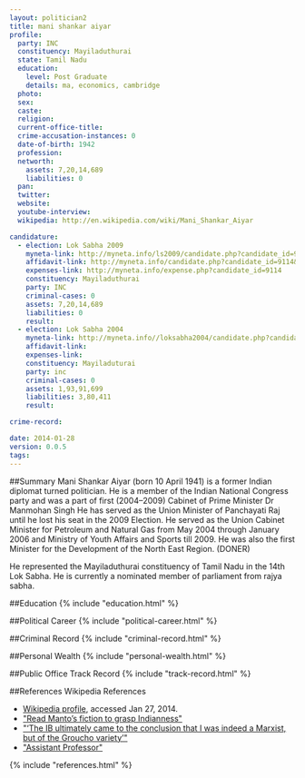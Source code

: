 ```yaml
---
layout: politician2
title: mani shankar aiyar
profile: 
  party: INC
  constituency: Mayiladuthurai
  state: Tamil Nadu
  education: 
    level: Post Graduate
    details: ma, economics, cambridge
  photo: 
  sex: 
  caste: 
  religion: 
  current-office-title: 
  crime-accusation-instances: 0
  date-of-birth: 1942
  profession: 
  networth: 
    assets: 7,20,14,689
    liabilities: 0
  pan: 
  twitter: 
  website: 
  youtube-interview: 
  wikipedia: http://en.wikipedia.com/wiki/Mani_Shankar_Aiyar

candidature: 
  - election: Lok Sabha 2009
    myneta-link: http://myneta.info/ls2009/candidate.php?candidate_id=9114
    affidavit-link: http://myneta.info/candidate.php?candidate_id=9114&scan=original
    expenses-link: http://myneta.info/expense.php?candidate_id=9114
    constituency: Mayiladuthurai 
    party: INC
    criminal-cases: 0
    assets: 7,20,14,689
    liabilities: 0
    result:  
  - election: Lok Sabha 2004
    myneta-link: http://myneta.info//loksabha2004/candidate.php?candidate_id=3528
    affidavit-link: 
    expenses-link: 
    constituency: Mayiladuturai 
    party: inc
    criminal-cases: 0
    assets: 1,93,91,699
    liabilities: 3,80,411
    result:  

crime-record: 

date: 2014-01-28
version: 0.0.5
tags: 
---
```

##Summary
Mani Shankar Aiyar (born 10 April 1941) is a former Indian diplomat turned politician. He is a member of the Indian National Congress party and was a part of first (2004–2009) Cabinet of Prime Minister Dr Manmohan Singh He has served as the Union Minister of Panchayati Raj until he lost his seat in the 2009 Election. He served as the Union Cabinet Minister for Petroleum and Natural Gas from May 2004 through January 2006 and Ministry of Youth Affairs and Sports till 2009. He was also the first Minister for the Development of the North East Region. (DONER)

He represented the Mayiladuthurai constituency of Tamil Nadu in the 14th Lok Sabha. He is currently a nominated member of parliament from rajya sabha.


##Education
{% include "education.html" %}


##Political Career
{% include "political-career.html" %}


##Criminal Record
{% include "criminal-record.html" %}


##Personal Wealth
{% include "personal-wealth.html" %}


##Public Office Track Record
{% include "track-record.html" %}


##References
Wikipedia References
- [Wikipedia profile]({{page.profile.wikipedia}}), accessed Jan 27, 2014.
- ["Read Manto’s fiction to grasp Indianness"][wiki1]
- ["‘The IB ultimately came to the conclusion that I was indeed a Marxist, but of the Groucho variety’"][wiki2]
- ["Assistant Professor"][wiki3]

[wiki1]: http://www.livemint.com/Leisure/RbuksfgEHXwnA1sslf09DI/Read-Mantos-fiction-to-grasp-Indianness.html
[wiki2]: http://www.telegraphindia.com/1080518/jsp/7days/story_9285975.jsp
[wiki3]: http://history.wisc.edu/people/faculty/aiyar.htm


{% include "references.html" %}